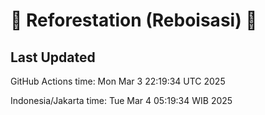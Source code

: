 
# 🌳 Reforestation (Reboisasi) 🌲

## Last Updated

GitHub Actions time: Mon Mar  3 22:19:34 UTC 2025

Indonesia/Jakarta time: Tue Mar  4 05:19:34 WIB 2025
